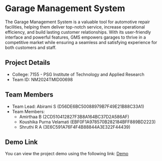 # Garage Management System
The Garage Management System is a valuable tool for automotive repair facilities, helping them deliver top-notch service, increase operational efficiency, and build lasting customer relationships. With its user-friendly interface and powerful features, GMS empowers garages to thrive in a competitive market while ensuring a seamless and satisfying experience for both customers and staff.
<br>
## Project Details
- College: 7155 - PSG Institute of Technology and Applied Research
- Team ID: NM2024TMID00698

## Team Members
- Team Lead: Abirami S (D56DE6BC50088979B7F49E21B88C33A1)
- Team Members:
  -  Amirthaa B (2CD510412827F3B8A164BC37D2A586AF)
  -  Koushika Purna Velamati (EBF0F1A978570B282184BFF889BD2223)
  -  Shruthi R A (3E6C591A76F4F4B88844A3E322F44439)

## Demo Link
You can view the project demo using the following link:
[Demo](https://drive.google.com/file/d/1eJDq29wMWPz8gtdpevpuxcis5gDegcl_/view?usp=drive_link)



 
